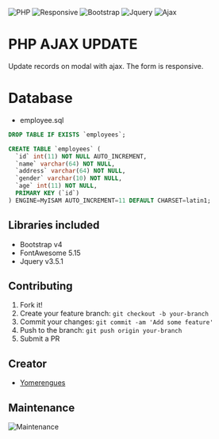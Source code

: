 ![PHP](https://img.shields.io/badge/php-8-brightgreen)
![Responsive](https://img.shields.io/badge/Responsive-Yes-ff69b4)
![Bootstrap](https://img.shields.io/badge/bootstrap-4.5-blue)
![Jquery](https://img.shields.io/badge/jquery-3.5.1-orange)
![Ajax](https://img.shields.io/badge/jquery-ajax-red)
# PHP AJAX UPDATE
Update records on modal with ajax. The form is responsive.

# Database 
* employee.sql

```sql
DROP TABLE IF EXISTS `employees`;

CREATE TABLE `employees` (
  `id` int(11) NOT NULL AUTO_INCREMENT,
  `name` varchar(64) NOT NULL,
  `address` varchar(64) NOT NULL,
  `gender` varchar(10) NOT NULL,
  `age` int(11) NOT NULL,
  PRIMARY KEY (`id`)
) ENGINE=MyISAM AUTO_INCREMENT=11 DEFAULT CHARSET=latin1;
```

## Libraries included
* Bootstrap v4
* FontAwesome 5.15
* Jquery v3.5.1

## Contributing

1. Fork it!
2. Create your feature branch: `git checkout -b your-branch`
3. Commit your changes: `git commit -am 'Add some feature'`
4. Push to the branch: `git push origin your-branch`
5. Submit a PR

## Creator
* <a href="https://github.com/adhirsaurio">Yomerengues</a>

## Maintenance
![Maintenance](https://img.shields.io/badge/Maintenance-Yes-brightgreen)